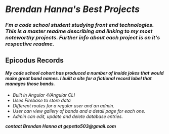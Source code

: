 # _Brendan Hanna's Best Projects_

### _I'm a code school student studying front end technologies.  This is a master readme describing and linking to my most noteworthy projects. Further info about each project is on it's respective readme._

## Epicodus Records

#### _My code school cohort has produced a number of inside jokes that would make great band names.  I built a site for a fictional record label that manages those bands._

* _Built in Angular 4/Angular CLI_
* _Uses Firebase to store data_
* _Different routes for a regular user and an admin._
* _User can view gallery of bands and a detail page for each one._
* _Admin can edit, update and delete database entries._


**_contact Brendan Hanna at gepetto503@gmail.com_**
